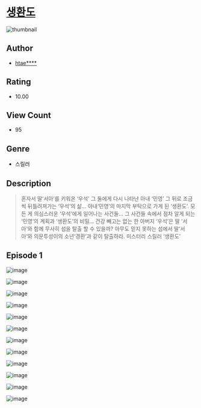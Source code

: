 # [생환도](https://comic.naver.com/challenge/list?titleId=810990)
![thumbnail](https://image-comic.pstatic.net/user_contents_data/challenge_comic/2023/05/25/309874/upload_3762587486987367991_480x623.jpeg)

## Author
- [htae****](https://comic.naver.com/artistTitle?id=309874)

## Rating
- 10.00

## View Count
- 95

## Genre
- 스릴러

## Description
> 혼자서 딸‘서아’를 키워온 ‘우석’ 그 둘에게 다시 나타난 아내 ‘민영’ 그 뒤로 조금씩 뒤틀려져가는 ‘우석’의 삶... 아내‘민영’의 마지막 부탁으로 가게 된 ‘생환도’. 모든 게 의심스러운 ‘우석’에게 일어나는 사건들... 그 사건들 속에서 점차 알게 되는 ‘민영’의 계획과 ‘생환도’의 비밀... 건강 빼고는 없는 한 아버지 ‘우석’은 딸 ‘서아’와 함께 무사히 섬을 탈출 할 수 있을까? 아무도 믿지 못하는 섬에서 딸‘서아’와 의문투성이의 소년‘경환’과 같이 탈출하라. 미스터리 스릴러 ‘생환도’   


## Episode 1
![image](https://image-comic.pstatic.net/user_contents_data/challenge_comic/2023/05/25/309874/upload_3762870057180685153.jpeg)

![image](https://image-comic.pstatic.net/user_contents_data/challenge_comic/2023/05/25/309874/upload_7148450895815194466.jpeg)

![image](https://image-comic.pstatic.net/user_contents_data/challenge_comic/2023/05/25/309874/upload_7233403540779316784.jpeg)

![image](https://image-comic.pstatic.net/user_contents_data/challenge_comic/2023/05/25/309874/upload_7364565395323576882.jpeg)

![image](https://image-comic.pstatic.net/user_contents_data/challenge_comic/2023/05/25/309874/upload_4120901639759738982.jpeg)

![image](https://image-comic.pstatic.net/user_contents_data/challenge_comic/2023/05/25/309874/upload_3631135188890236465.jpeg)

![image](https://image-comic.pstatic.net/user_contents_data/challenge_comic/2023/05/25/309874/upload_3977635265969797177.jpeg)

![image](https://image-comic.pstatic.net/user_contents_data/challenge_comic/2023/05/25/309874/upload_3473460823269466979.jpeg)

![image](https://image-comic.pstatic.net/user_contents_data/challenge_comic/2023/05/25/309874/upload_3617014349915698997.jpeg)

![image](https://image-comic.pstatic.net/user_contents_data/challenge_comic/2023/05/25/309874/upload_7291720563760980838.jpeg)

![image](https://image-comic.pstatic.net/user_contents_data/challenge_comic/2023/05/25/309874/upload_4048793480957539378.jpeg)

![image](https://image-comic.pstatic.net/user_contents_data/challenge_comic/2023/05/25/309874/upload_4121465684845748790.jpeg)

